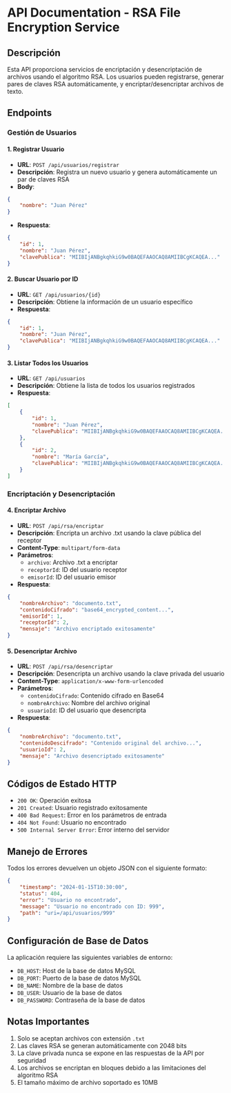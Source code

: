 # API Documentation - RSA File Encryption Service

## Descripción
Esta API proporciona servicios de encriptación y desencriptación de archivos usando el algoritmo RSA. Los usuarios pueden registrarse, generar pares de claves RSA automáticamente, y encriptar/desencriptar archivos de texto.

## Endpoints

### Gestión de Usuarios

#### 1. Registrar Usuario
- **URL**: `POST /api/usuarios/registrar`
- **Descripción**: Registra un nuevo usuario y genera automáticamente un par de claves RSA
- **Body**:
```json
{
    "nombre": "Juan Pérez"
}
```
- **Respuesta**:
```json
{
    "id": 1,
    "nombre": "Juan Pérez",
    "clavePublica": "MIIBIjANBgkqhkiG9w0BAQEFAAOCAQ8AMIIBCgKCAQEA..."
}
```

#### 2. Buscar Usuario por ID
- **URL**: `GET /api/usuarios/{id}`
- **Descripción**: Obtiene la información de un usuario específico
- **Respuesta**:
```json
{
    "id": 1,
    "nombre": "Juan Pérez",
    "clavePublica": "MIIBIjANBgkqhkiG9w0BAQEFAAOCAQ8AMIIBCgKCAQEA..."
}
```

#### 3. Listar Todos los Usuarios
- **URL**: `GET /api/usuarios`
- **Descripción**: Obtiene la lista de todos los usuarios registrados
- **Respuesta**:
```json
[
    {
        "id": 1,
        "nombre": "Juan Pérez",
        "clavePublica": "MIIBIjANBgkqhkiG9w0BAQEFAAOCAQ8AMIIBCgKCAQEA..."
    },
    {
        "id": 2,
        "nombre": "María García",
        "clavePublica": "MIIBIjANBgkqhkiG9w0BAQEFAAOCAQ8AMIIBCgKCAQEA..."
    }
]
```

### Encriptación y Desencriptación

#### 4. Encriptar Archivo
- **URL**: `POST /api/rsa/encriptar`
- **Descripción**: Encripta un archivo .txt usando la clave pública del receptor
- **Content-Type**: `multipart/form-data`
- **Parámetros**:
  - `archivo`: Archivo .txt a encriptar
  - `receptorId`: ID del usuario receptor
  - `emisorId`: ID del usuario emisor
- **Respuesta**:
```json
{
    "nombreArchivo": "documento.txt",
    "contenidoCifrado": "base64_encrypted_content...",
    "emisorId": 1,
    "receptorId": 2,
    "mensaje": "Archivo encriptado exitosamente"
}
```

#### 5. Desencriptar Archivo
- **URL**: `POST /api/rsa/desencriptar`
- **Descripción**: Desencripta un archivo usando la clave privada del usuario
- **Content-Type**: `application/x-www-form-urlencoded`
- **Parámetros**:
  - `contenidoCifrado`: Contenido cifrado en Base64
  - `nombreArchivo`: Nombre del archivo original
  - `usuarioId`: ID del usuario que desencripta
- **Respuesta**:
```json
{
    "nombreArchivo": "documento.txt",
    "contenidoDescifrado": "Contenido original del archivo...",
    "usuarioId": 2,
    "mensaje": "Archivo desencriptado exitosamente"
}
```

## Códigos de Estado HTTP

- `200 OK`: Operación exitosa
- `201 Created`: Usuario registrado exitosamente
- `400 Bad Request`: Error en los parámetros de entrada
- `404 Not Found`: Usuario no encontrado
- `500 Internal Server Error`: Error interno del servidor

## Manejo de Errores

Todos los errores devuelven un objeto JSON con el siguiente formato:
```json
{
    "timestamp": "2024-01-15T10:30:00",
    "status": 404,
    "error": "Usuario no encontrado",
    "message": "Usuario no encontrado con ID: 999",
    "path": "uri=/api/usuarios/999"
}
```

## Configuración de Base de Datos

La aplicación requiere las siguientes variables de entorno:
- `DB_HOST`: Host de la base de datos MySQL
- `DB_PORT`: Puerto de la base de datos MySQL
- `DB_NAME`: Nombre de la base de datos
- `DB_USER`: Usuario de la base de datos
- `DB_PASSWORD`: Contraseña de la base de datos

## Notas Importantes

1. Solo se aceptan archivos con extensión `.txt`
2. Las claves RSA se generan automáticamente con 2048 bits
3. La clave privada nunca se expone en las respuestas de la API por seguridad
4. Los archivos se encriptan en bloques debido a las limitaciones del algoritmo RSA
5. El tamaño máximo de archivo soportado es 10MB